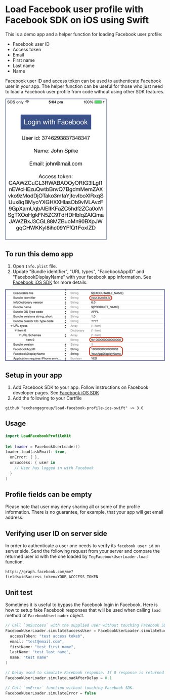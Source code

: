 # Load Facebook user profile with Facebook SDK on iOS using Swift

This is a demo app and a helper function for loading Facebook user profile:

* Facebook user ID
* Access token
* Email
* First name
* Last name
* Name

Facebook user ID and access token can be used to authenticate Facebook user in your app.
The helper function can be useful for those who just need to load a Facebook user profile from code without using other SDK features.

<img src="https://github.com/exchangegroup/load-facebook-profile-ios-swift/raw/master/graphics/load_facebook_profile_ios_swift.png" alt="Load Facebook user profile on iOS swift with Facebook SDK" width="320">

## To run this demo app

1. Open `Info.plist` file.
2. Update "Bundle identifier", "URL types", "FacebookAppID" and "FacebookDisplayName" with your facebook app information. See [Facebook iOS SDK](https://developers.facebook.com/docs/ios/getting-started) for more details.

<img src='https://raw.githubusercontent.com/exchangegroup/load-facebook-profile-ios-swift/master/graphics/facebook_demo_update_info_plist.png' width='616' alt='change plist'>

## Setup in your app

1. Add Facebook SDK to your app. Follow instructions on Facebook developer pages. See [Facebook iOS SDK](https://developers.facebook.com/docs/ios/getting-started)
2. Add the following to your Cartfile

```
github "exchangegroup/load-facebook-profile-ios-swift" ~> 3.0
```

## Usage

```Swift
import LoadFacebookProfileKit

let loader = FacebookUserLoader()
loader.load(askEmail: true,
  onError: { },
  onSuccess: { user in
    // User has logged in with Facebook
  }
)
```

## Profile fields can be empty

Please note that user may deny sharing all or some of the profile information. There is no guarantee, for example, that your app will get email address.

## Verifying user ID on server side

In order to authenticate a user one needs to verify its `facebook user id` on server side. Send the following request from your server and compare the returned user id with the one loaded by `TegFacebookUserLoader.load` function.

```
https://graph.facebook.com/me?fields=id&access_token=YOUR_ACCCESS_TOKEN
```

## Unit test

Sometimes it is useful to bypass the Facebook login in Facebook. Here is how to setup fake Facebook responses that will be used when calling `load` method of `FacebookUserLoader` object.

```Swift
// Call `onSuccess` with the supplied user without touching Facebook SDK.
FacebookUserLoader.simulateSuccessUser = FacebookUserLoader.simulateSuccessUser = TegFacebookUser(id: "fake user id",
  accessToken: "test access tokeb",
  email: "test@email.com",
  firstName: "test first name",
  lastName: "test last name",
  name: "test name"
)
```

```Swift
// Delay used to simulate Facebook response. If 0 response is returned synchronously.
FacebookUserLoader.simulateLoadAfterDelay = 0.1
```

```Swift
// Call `onError` function without touching Facebook SDK.
FacebookUserLoader.simulateError = false
```